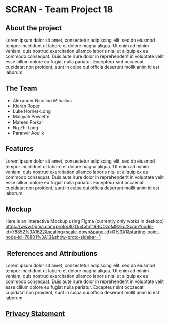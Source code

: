 # SCRAN - Team Project 18

## About the project

Lorem ipsum dolor sit amet, consectetur adipiscing elit, sed do eiusmod tempor incididunt ut labore et dolore magna aliqua. Ut enim ad minim veniam, quis nostrud exercitation ullamco laboris nisi ut aliquip ex ea commodo consequat. Duis aute irure dolor in reprehenderit in voluptate velit esse cillum dolore eu fugiat nulla pariatur. Excepteur sint occaecat cupidatat non proident, sunt in culpa qui officia deserunt mollit anim id est laborum.

## The Team

- Alexander Nicolino Mihailiuc 
- Kieran Roper
- Luke Horner-Long 
- Malayah Powlette
- Mateen Parkar
- Ng Zhi Long
- Paranvir Aoulik 

## Features

Lorem ipsum dolor sit amet, consectetur adipiscing elit, sed do eiusmod tempor incididunt ut labore et dolore magna aliqua. Ut enim ad minim veniam, quis nostrud exercitation ullamco laboris nisi ut aliquip ex ea commodo consequat. Duis aute irure dolor in reprehenderit in voluptate velit esse cillum dolore eu fugiat nulla pariatur. Excepteur sint occaecat cupidatat non proident, sunt in culpa qui officia deserunt mollit anim id est laborum.

## Mockup

Here is an interactive Mockup using Figma (currently only works in desktop)
<https://www.figma.com/proto/8lZOu4otqf19RQDzoM9zEu/Scran?node-id=78852%3A1622&scaling=scale-down&page-id=0%3A1&starting-point-node-id=78801%3A13&show-proto-sidebar=1>

##  References and Attributions

Lorem ipsum dolor sit amet, consectetur adipiscing elit, sed do eiusmod tempor incididunt ut labore et dolore magna aliqua. Ut enim ad minim veniam, quis nostrud exercitation ullamco laboris nisi ut aliquip ex ea commodo consequat. Duis aute irure dolor in reprehenderit in voluptate velit esse cillum dolore eu fugiat nulla pariatur. Excepteur sint occaecat cupidatat non proident, sunt in culpa qui officia deserunt mollit anim id est laborum.

## [Privacy Statement](PRIVACY.md)
